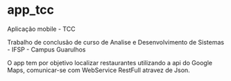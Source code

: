 app_tcc
=======

Aplicação mobile - TCC 

Trabalho de conclusão de curso de Analise e Desenvolvimento de Sistemas - IFSP - Campus Guarulhos

O app tem por objetivo localizar restaurantes utilizando a api do Google Maps, comunicar-se com WebService RestFull atravez
de Json.
